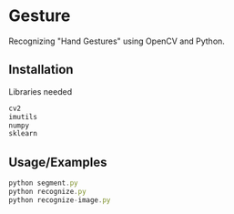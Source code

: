 
# Gesture

Recognizing "Hand Gestures" using OpenCV and Python.

## Installation

Libraries needed

```bash
cv2
imutils
numpy
sklearn
```
    
## Usage/Examples

```javascript
python segment.py
python recognize.py
python recognize-image.py
```

